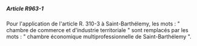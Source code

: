 ##### Article R963-1

Pour l'application de l'article R. 310-3 à Saint-Barthélemy, les mots : " chambre de commerce et d'industrie territoriale " sont remplacés par les mots : " chambre économique multiprofessionnelle de Saint-Barthélemy ".

